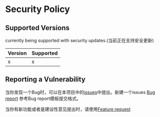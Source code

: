 # Security Policy

## Supported Versions

currently being supported with security updates.(当前正在支持安全更新)

| Version | Supported |
|---------|-----------|
| x       | x         |

## Reporting a Vulnerability

当你发现一个Bug时，可以在本项目中的[issues](https://github.com/Eiriksgata/mirai-rulateday-dice/issues)中提出。新建一个issues [Bug report](https://github.com/Eiriksgata/mirai-rulateday-dice/issues/new/choose) 参考Bug report模板提交格式。

当你有新功能或者是建设性意见提出时，请使用[Feature request](https://github.com/Eiriksgata/mirai-rulateday-dice/issues/new?assignees=&labels=&template=feature_request.md&title=)
